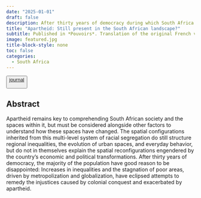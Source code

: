 ```yaml
---
date: "2025-01-01"
draft: false
description: After thirty years of democracy during which South Africa became an emerging economy, these dividing lines of electoral geography confirm that apartheid, as a multiscalar system of racial and ethnic segregation, remains key to understanding South African society spaces.
title: "Apartheid: Still present in the South African landscape?"
subtitle: Published in *Pouvoirs*. Translation of the original French version by the editor.
image: featured.jpg
title-block-style: none
toc: false
categories: 
  - South Africa
---
```


<button type="button" class="btn btn-outline-success"><a href="https://droit.cairn.info/journal-pouvoirs-2024-4-page-73?lang=en&tab=premieres-lignes">journal</a>

</button>

## Abstract

Apartheid remains key to comprehending South African society and the spaces within it, but must be considered alongside other factors to understand how these spaces have changed. The spatial configurations inherited from this multi-level system of racial segregation do still structure regional inequalities, the evolution of urban spaces, and everyday behavior, but do not in themselves explain the spatial reconfigurations engendered by the country’s economic and political transformations. After thirty years of democracy, the majority of the population have good reason to be disappointed: Increases in inequalities and the stagnation of poor areas, driven by metropolization and globalization, have eclipsed attempts to remedy the injustices caused by colonial conquest and exacerbated by apartheid.



